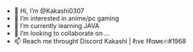 - 👋 Hi, I’m @Kakashi0307
- 👀 I’m interested in anime/pc gaming
- 🌱 I’m currently learning JAVA
- 💞️ I’m looking to collaborate on ...
- 📫 Reach me throught Discord Kakashi | ℓινє fℓαмє🔥#1968

<!---
Kakashi0307/Kakashi0307 is a ✨ special ✨ repository because its `README.md` (this file) appears on your GitHub profile.
You can click the Preview link to take a look at your changes.
--->
